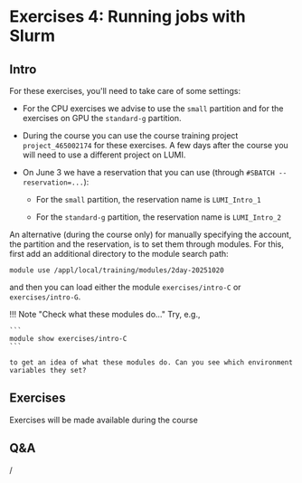 # Exercises 4: Running jobs with Slurm

## Intro

For these exercises, you'll need to take care of some settings:

-   For the CPU exercises we advise to use the `small` partition and for the 
    exercises on GPU the `standard-g` partition.

-   During the course you can use the course training project `project_465002174`
    for these exercises. A few days after the course you will need to use a different project
    on LUMI. 

-   On June 3 we have a reservation that you can use (through `#SBATCH --reservation=...`):
  
    -   For the `small` partition, the reservation name is `LUMI_Intro_1`

    -   For the `standard-g` partition, the reservation name is `LUMI_Intro_2`

An alternative (during the course only) for manually specifying 
the account, the partition and the reservation, is to set
them through modules. For this, first add an additional directory to the module search path:

```
module use /appl/local/training/modules/2day-20251020
```

and then you can load either the module `exercises/intro-C` or `exercises/intro-G`.

!!! Note "Check what these modules do..."
    Try, e.g., 

    ```
    module show exercises/intro-C
    ```

    to get an idea of what these modules do. Can you see which environment variables they set?


## Exercises

Exercises will be made available during the course 

<!--
-   Start with the [exercises on "Slurm on LUMI"](E201-Slurm.md)

    You may want to postpone the advanced exercise a bit as that one takes a lot of time.

-   Proceed with the [exercises on "Process and Thread Distribution and Binding"](E202-Binding.md)
-->

## Q&A

/
